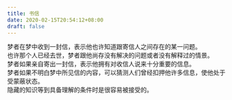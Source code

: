 ```yaml
---
title: 书信
date: 2020-02-15T20:54:12+08:00
draft: false
---
```


梦者在梦中收到一封信，表示他也许知道跟寄信人之间存在的某一问题。<br>
也许那个人已经去世，梦者跟他尚存没有解决的问题或者没有解释过的情景。<br>
梦者如果亲自寄出一封信，表示他拥有对收信人说来十分重要的信息。<br>
梦者如果不明白梦中所见信的内容，可以猜测人们曾经扣押他许多信息，使他处于受蒙蔽状态。<br>
隐藏的知识等到具备理解的条件时是很容易被接受的。<br>
